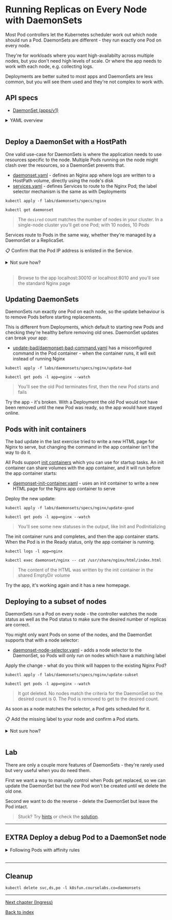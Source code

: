 
# Running Replicas on Every Node with DaemonSets

Most Pod controllers let the Kubernetes scheduler work out which node should run a Pod. DaemonSets are different - they run exactly one Pod on every node.

They're for workloads where you want high-availabilty across multiple nodes, but you don't need high levels of scale. Or where the app needs to work with each node, e.g. collecting logs.

Deployments are better suited to most apps and DaemonSets are less common, but you will see them used and they're not complex to work with.

## API specs

- [DaemonSet (apps/v1)](https://kubernetes.io/docs/reference/generated/kubernetes-api/v1.20/#daemonset-v1-apps)

<details>
  <summary>YAML overview</summary>

The DaemonSet is a Pod controller, so all the important details go into the Pod spec - which is exactly the same Pod API you use with Deployments:

```
apiVersion: apps/v1
kind: DaemonSet
metadata:
  name: nginx
spec:
  selector:
    matchLabels:
      app: nginx
  template:
    metadata:
      labels:
        app: nginx
    spec:
      # Pod spec
```

- `selector` - the labels used to identify Pods owned by the DaemonSet
- `template.metadata` - Pod labels, which must match or be a superset of the selector
- `template.spec` - standard Pod spec

</details><br/>

## Deploy a DaemonSet with a HostPath

One valid use-case for DaemonSets is where the application needs to use resources specific to the node. Multiple Pods running on the node might clash over the resources, so a DaemonSet prevents that.

- [daemonset.yaml](specs/nginx/daemonset.yaml) - defines an Nginx app where logs are written to a HostPath volume, directly using the node's disk
- [services.yaml](specs/nginx/services.yaml) - defines Services to route to the Nginx Pod; the label selector mechanism is the same as with Deployments

```
kubectl apply -f labs/daemonsets/specs/nginx

kubectl get daemonset
```

> The `desired` count matches the number of nodes in your cluster. In a single-node cluster you'll get one Pod; with 10 nodes, 10 Pods

Services route to Pods in the same way, whether they're managed by a DaemonSet or a ReplicaSet.

📋 Confirm that the Pod IP address is enlisted in the Service.

<details>
  <summary>Not sure how?</summary>

```
kubectl get po -l app=nginx -o wide

kubectl get endpoints nginx-np
```

</details><br />

> Browse to the app localhost:30010 or localhost:8010 and you'll see the standard Nginx page

## Updating DaemonSets

DaemonSets run exactly one Pod on each node, so the update behaviour is to remove Pods before starting replacements.

This is different from Deployments, which default to starting new Pods and checking they're healthy before removing old ones. DaemonSet updates can break your app:

- [update-bad/daemonset-bad-command.yaml](specs/nginx/update-bad/daemonset-bad-command.yaml) has a misconfigured command in the Pod container - when the container runs, it will exit instead of running Nginx

```
kubectl apply -f labs/daemonsets/specs/nginx/update-bad

kubectl get pods -l app=nginx --watch
```

> You'll see the old Pod terminates first, then the new Pod starts and fails

Try the app - it's broken. With a Deployment the old Pod would not have been removed until the new Pod was ready, so the app would have stayed online.

## Pods with init containers

The bad update in the last exercise tried to write a new HTML page for Nginx to serve, but changing the command in the app container isn't the way to do it.

All Pods support [init containers](https://kubernetes.io/docs/concepts/workloads/pods/init-containers/) which you can use for startup tasks. An init container can share volumes with the app container, and it will run before the app container starts:

- [daemonset-init-container.yaml](specs/nginx/update-good/daemonset-init-container.yaml) - uses an init container to write a new HTML page for the Nginx app container to serve

Deploy the new update:

```
kubectl apply -f labs/daemonsets/specs/nginx/update-good

kubectl get pods -l app=nginx --watch
```

> You'll see some new statuses in the output, like Init and PodInitializing

The init container runs and completes, and then the app container starts. When the Pod is in the Ready status, only the app container is running.

```
kubectl logs -l app=nginx

kubectl exec daemonset/nginx -- cat /usr/share/nginx/html/index.html
```

> The content of the HTML was written by the init container in the shared EmptyDir volume

Try the app, it's working again and it has a new homepage.

## Deploying to a subset of nodes

DaemonSets run a Pod on every node - the controller watches the node status as well as the Pod status to make sure the desired number of replicas are correct.

You might only want Pods on some of the nodes, and the DaemonSet supports that with a node selector:

- [daemonset-node-selector.yaml](specs/nginx/update-subset/daemonset-node-selector.yaml) - adds a node selector to the DaemonSet, so Pods will only run on nodes which have a matching label

Apply the change - what do you think will happen to the existing Nginx Pod?

```
kubectl apply -f labs/daemonsets/specs/nginx/update-subset

kubectl get pods -l app=nginx --watch
```

> It got deleted. No nodes match the criteria for the DaemonSet so the desired count is 0. The Pod is removed to get to the desired count.

As soon as a node matches the selector, a Pod gets scheduled for it.

📋 Add the missing label to your node and confirm a Pod starts.

<details>
  <summary>Not sure how?</summary>

```
kubectl label node $(kubectl get nodes -o jsonpath='{.items[0].metadata.name}') k8sfun.courselabs.co.ip=public

kubectl get pods -l app=nginx --watch
```

> A new Pod is created, and the app is working again.

</details><br/>

## Lab

There are only a couple more features of DaemonSets - they're rarely used but very useful when you do need them.

First we want a way to manually control when Pods get replaced, so we can update the DaemonSet but the new Pod won't be created until we delete the old one.

Second we want to do the reverse - delete the DaemonSet but leave the Pod intact.

> Stuck? Try [hints](hints.md) or check the [solution](solution.md).

___

## **EXTRA** Deploy a debug Pod to a DaemonSet node

<details>
  <summary>Following Pods with affinity rules</summary>

The Nginx Pod writes logs to a HostPath volume:

```
kubectl exec daemonset/nginx -- ls /var/log/nginx
```

You can deploy another Pod with the same HostPath volume spec, and it will have shared storage with the Nginx Pod.

In a multi-node cluster you need to ensure the new Pod lands on the same node as the Nginx Pod and you can do that with [Pod affinity](https://kubernetes.io/docs/concepts/scheduling-eviction/assign-pod-node/#inter-pod-affinity-and-anti-affinity):

- [sleep-with-hostPath.yaml](specs/sleep-with-hostPath.yaml) - defines a sleep Pod with a HostPath volume and an affinity rule, which means this Pod will be scheduled on the same node as the Nginx Pod

📋 Deploy the new Pod and verify it lands on the same node.

<details>
  <summary>Not sure how?</summary>

```
kubectl apply -f labs/daemonsets/specs/sleep-with-hostPath.yaml

kubectl get po -l app -o wide
```

</details><br/>

> In a single-node cluster, every Pod will be on that node - but this example works the same way on a multi-node cluster

Now the two Pods share a part of the host node's filesystem:

```
kubectl exec daemonset/nginx -- ls -l /var/log/nginx

kubectl exec pod/sleep -- ls -l /node-root/volumes/nginx-logs
```

Some container images are built `FROM scratch`, which means there is no operating system and no shell to `exec` into. This is one approach to launch a second Pod that can help debug issues with app Pods.

</details><br/>

___

## Cleanup

```
kubectl delete svc,ds,po -l k8sfun.courselabs.co=daemonsets
```
---

[Next chapter (Ingress)](/labs/ingress)

[Back to index](/index.md)